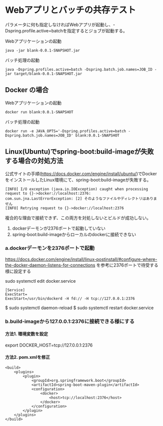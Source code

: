 # Webアプリとバッチの共存テスト

パラメータに何も指定しなければWebアプリが起動し、-Dspring.profile.active=batchを指定するとジョブが起動する。

Webアプリケーションの起動
~~~
java -jar blank-0.0.1-SNAPSHOT.jar
~~~
バッチ処理の起動
~~~
java -Dspring.profiles.active=batch -Dspring.batch.job.names=JOB_ID -jar target/blank-0.0.1-SNAPSHOT.jar
~~~


## Docker の場合

Webアプリケーションの起動
~~~
docker run blank:0.0.1-SNAPSHOT
~~~

バッチ処理の起動
~~~
docker run -e JAVA_OPTS='-Dspring.profiles.active=batch -Dspring.batch.job.names=JOB_ID' blank:0.0.1-SNAPSHOT
~~~


## Linux(Ubuntu)でspring-boot:build-imageが失敗する場合の対処方法

公式サイトの手順(https://docs.docker.com/engine/install/ubuntu/)でDockerをインストールしたLinux環境にて、spring-boot:build-imageが失敗する。
~~~
[INFO] I/O exception (java.io.IOException) caught when processing request to {}->docker://localhost:2376: com.sun.jna.LastErrorException: [2] そのようなファイルやディレクトリはありません
[INFO] Retrying request to {}->docker://localhost:2376
~~~

複合的な理由で接続できず、この両方を対処しないとビルドが成功しない。

1. dockerデーモンが2376ポートで起動していない
1. spring-boot:build-imageからローカルのdockerに接続できない


### a.dockerデーモンを2376ポートで起動
https://docs.docker.com/engine/install/linux-postinstall/#configure-where-the-docker-daemon-listens-for-connections
を参考に2376ポートで待受する様に設定する

sudo systemctl edit docker.service

~~~
[Service]
ExecStart=
ExecStart=/usr/bin/dockerd -H fd:// -H tcp://127.0.0.1:2376
~~~
$ sudo systemctl daemon-reload
$  sudo systemctl restart docker.service

### b.build-imageから127.0.0.1:2376に接続できる様にする

#### 方法1. 環境変数を設定
export DOCKER_HOST=tcp://127.0.0.1:2376

#### 方法2. pom.xmlを修正
~~~
<build>
	<plugins>
		<plugin>
			<groupId>org.springframework.boot</groupId>
			<artifactId>spring-boot-maven-plugin</artifactId>
			<configuration>
				<docker>
					<host>tcp://localhost:2376</host>
				</docker>
			</configuration>
		</plugin>
	</plugins>
</build>
~~~


